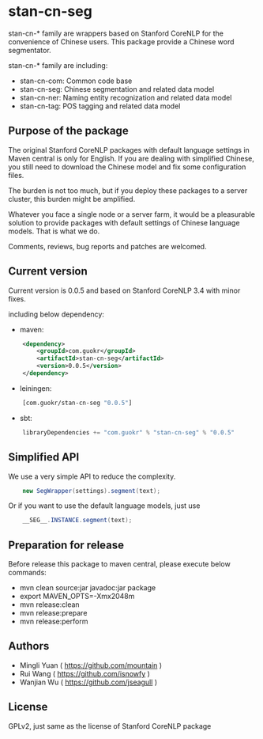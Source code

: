 stan-cn-seg
============

stan-cn-* family are wrappers based on Stanford CoreNLP for the convenience of
Chinese users. This package provide a Chinese word segmentator.

stan-cn-* family are including:

* stan-cn-com: Common code base
* stan-cn-seg: Chinese segmentation and related data model
* stan-cn-ner: Naming entity recognization and related data model
* stan-cn-tag: POS tagging and related data model

Purpose of the package
-----------------------

The original Stanford CoreNLP packages with default language settings in Maven
central is only for English. If you are dealing with simplified Chinese, you
still need to download the Chinese model and fix some configuration files.

The burden is not too much, but if you deploy these packages to a server
cluster, this burden might be amplified.

Whatever you face a single node or a server farm, it would be a pleasurable
solution to provide packages with default settings of Chinese language
models. That is what we do.

Comments, reviews, bug reports and patches are welcomed.

Current version
----------------

Current version is 0.0.5 and based on Stanford CoreNLP 3.4 with minor fixes.

including below dependency:

* maven:
```xml
    <dependency>
        <groupId>com.guokr</groupId>
        <artifactId>stan-cn-seg</artifactId>
        <version>0.0.5</version>
    </dependency>
```
* leiningen:
```clojure
    [com.guokr/stan-cn-seg "0.0.5"]
```
* sbt:
```scala
    libraryDependencies += "com.guokr" % "stan-cn-seg" % "0.0.5"
```

Simplified API
---------------

We use a very simple API to reduce the complexity.

```java
    new SegWrapper(settings).segment(text);
```

Or if you want to use the default language models, just use

```java
    __SEG__.INSTANCE.segment(text);
```

Preparation for release
------------------------

Before release this package to maven central, please execute below commands:

* mvn clean source:jar javadoc:jar package
* export MAVEN_OPTS=-Xmx2048m
* mvn release:clean
* mvn release:prepare
* mvn release:perform

Authors
--------

* Mingli Yuan ( https://github.com/mountain )
* Rui Wang ( https://github.com/isnowfy )
* Wanjian Wu ( https://github.com/jseagull )

License
--------

GPLv2, just same as the license of Stanford CoreNLP package

